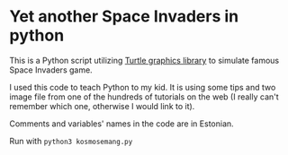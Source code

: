 # Yet another Space Invaders in python

This is a Python script utilizing [Turtle graphics library](https://docs.python.org/3/library/turtle.html) to simulate famous Space Invaders game.

I used this code to teach Python to my kid. It is using some tips and two image file from one of the hundreds of tutorials on the web (I really can't remember which one, otherwise I would link to it).

Comments and variables' names in the code are in Estonian.

Run with `python3 kosmosemang.py`
